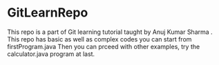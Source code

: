 # GitLearnRepo
This repo is a part of Git learning tutorial taught by Anuj Kumar Sharma .
This repo has basic as well as complex codes you can start from firstProgram.java
Then you can prceed with other examples, try the calculator.java program at last.
